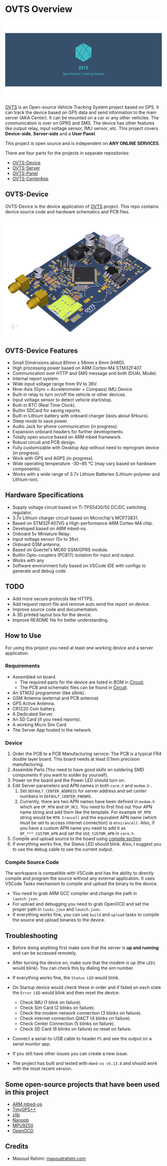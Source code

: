 # OVTS Overview

![OVTS](./screenshots/banner.png)

[OVTS](https://github.com/Open-VTS) is an Open-source Vehicle Tracking System project based on GPS. It can track the device based on GPS data and send information to the main server (AKA Center). It can be mounted on a car or any other vehicles. The communication is over on GPRS and SMS. The device has other features like output relay, input voltage sensor, IMU sensor, etc. This project covers **Device-side**, **Server-side** and a **User Panel**.

This project is open source and is independent on **ANY ONLINE SERVICES**.

There are four parts for the projects in separate repositories:

* [OVTS-Device](https://github.com/Open-VTS/OVTS-Device)
* [OVTS-Server](https://github.com/Open-VTS/OVTS-Server)
* [OVTS-Panel](https://github.com/Open-VTS/OVTS-Panel)
* [OVTS-CenterApp](https://github.com/Open-VTS/OVTS-CenterApp)

## OVTS-Device

OVTS-Device is the device application of [OVTS](https://github.com/Open-VTS) project. This repo contains device source code and hardware schematics and PCB files.

![OVTS Device](./screenshots/board-3d.png)

## OVTS-Device Features

* Small Dimensions about 80mm x 58mm x 6mm (HWD).
* High processing power based on ARM Cortex-M4 STM32F407.
* Communication over HTTP and SMS message and both (DUAL Mode).
* Internal report system.
* Wide input voltage range from 9V to 36V.
* Nine-Axis (Gyro + Accelerometer + Compass) IMU Device.
* Built-in relay to turn on/off the vehicle or other devices.
* Input voltage sensor to detect vehicle start/stop.
* Built-in RTC (Real Time Clock).
* Builtin SDCard for saving reports.
* Built-in Lithium battery with onboard charger (lasts about 6Hours).
* Sleep mode to save power.
* Audio Jack for phone communication (in progress).
* Expansion onboard headers for further developments.
* Totally open source based on ARM mbed framework.
* Robust circuit and PCB design.
* Fully customizable with Desktop App without need to reprogram device (in progress).
* Work with GPS and AGPS (in progress).
* Wide operating temperature -30~85 °C (may vary based on hardware components).
* Works with a wide range of 3.7v Lithium Batteries (Lithium-polymer and Lithium-ion).

## Hardware Specifications

* Supply voltage circuit based on Ti TPS5430/50 DC/DC switching regulator.
* 3.7v Lithium charger circuit based on Microchip's MCP73831.
* Based on STM32F407VG a High-performance ARM Cortex-M4 chip.
* Developed based on ARM mbed-os.
* Onboard 5v Miniature Relay.
* Input voltage sensor (5v to 36v).
* Onboard GSM antenna.
* Based on Quectel's MC60 GSM/GPRS module.
* Builtin Opto-couplers (PC817) isolation for input and output.
* Works with any
* Software environment fully based on VSCode IDE with configs to generate and debug code.

## TODO

* Add more secure protocols like HTTPS.
* Add request report file and remove auto send the report on device.
* Improve source code and documentation.
* A 3D printed layout box for the device.
* Improve README file for better understanding.

## How to Use

For using this project you need at least one working device and a server application.

### Requirements

* Assembled on board.
  * The required parts for the device are listed in BOM in [Circuit]().
  * The PCB and schematic files can be found in [Circuit]().
* An STM32 programmer (like stlink).
* GSM Antenna (external and PCB antenna)
* GPS Active Antenna.
* CR1220 Coin battery.
* A Dedicated Server.
* An SD Card (if you need reports).
* A working Micro Sim Card.
* The Server App hosted in the network.

### Device

1. Order the PCB to a PCB Manufacturing service. The PCB is a typical FR4 double layer board. This board needs at least 0.1mm precision manufacturing.
2. Assemble Parts (You need to have good skills on soldering SMD components if you want to solder by yourself).
3. Power on the board and the Power LED should turn on.
4. Edit Server parameters and APN names in both `core.h` and `modem.h` .
   1. Set `DEFAULT_CENTER_ADDRESS` for server address and set center numbers in `DEFAULT_CENTER_PARAMS`.
   2. Currently, there are two APN names have been defined in `modem.h` which are `OP_MTN` and `OP_MCI`. You need to first find out Your APN name string and add them like the template. For example `OP_MTN` string would be `MTN Irancell` and the equivalent APN name (which must be set to access internet connection) is `mtnirancell`. Also, if you have a custom APN name you need to add it as `OP_***_CUSTOM_APN` and set the `USE_CUSTOM_APN` in `core.h`.
5. Compile and upload source to the board using [compile section](#Compile-Source-Code)
6. If everything works fine, the Status LED should blink. Also, I suggest you to use the debug cable to see the current output.

### Compile Source Code

The workspace is compatible with VSCode and has the ability to directly compile and program the source without any external application. It uses VSCode Tasks mechanism to compile and upload the binary to the device.

* You need to grab ARM GCC compiler and change the path in `launch.json`.
* For upload and debugging you need to grab OpenOCD and set the proper path in `tasks.json` and `launch.json`.
* If everything works fine, you can use `build` and `upload` tasks to compile the source and upload binaries to the device.

## Troubleshooting

* Before doing anything first make sure that the server is **up and running** and can be accessed remotely.
* After turning the device on, make sure that the modem is up (the `LED1` would blink). You can check this by dialing the sim number.
* If everything works fine, the `Status LED` would blink.
* On Startup device would check these in order and if failed on each state the `Error LED` would blink and then reset the device:
  * Check IMU (1 blink on failure).
  * Check Sim Card (2 blinks on failure).
  * Check the modem network connection (3 blinks on failure).
  * Check internet connection QIACT (4 blinks on failure).
  * Check Center Connection (5 blinks on failure).
  * Check SD Card (6 blinks on failure) no reset on failure.

* Connect a serial-to-USB cable to header `P5` and see the output on a serial monitor app.
* If you still have other issues you can create a new issue.
* The project has built and tested with `mbed-os v5.13.0` and should work with the most recent version.
  
## Some open-source projects that have been used in this project

* [ARM mbed-os](https://github.com/ARMmbed/mbed-os)
* [TinyGPS++](https://github.com/mikalhart/TinyGPSPlus)
* [zlib](https://github.com/madler/zlib)
* [Nanopb](https://github.com/nanopb/nanopb)
* [MPU9250](https://github.com/FaBoPlatform/FaBo9AXIS-MPU9250-Python)
* [OpenOCD](https://github.com/ntfreak/openocd)

## Credits

* Masoud Rahimi: [masoudrahimi.com](http://masoudrahimi.com)

